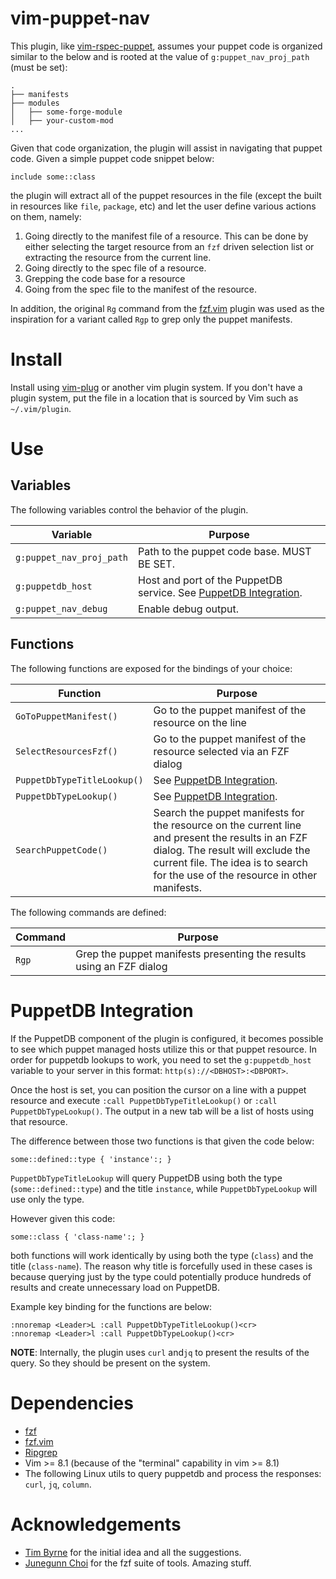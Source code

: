 # vim-puppet-nav

This plugin, like [vim-rspec-puppet](https://github.com/gerases/vim-rspec-puppet),
assumes your puppet code is organized similar to the below and is rooted at the value of
`g:puppet_nav_proj_path` (must be set):

```
.
├── manifests
├── modules
│   ├── some-forge-module
│   ├── your-custom-mod
...
```

Given that code organization, the plugin will assist in navigating that puppet code. Given a simple puppet code snippet below:

```
include some::class
```

the plugin will extract all of the puppet resources in the file (except the built in resources like `file`, `package`, etc) and let the user define various actions on them, namely:

1. Going directly to the manifest file of a resource. This can be done by either selecting the target resource from an `fzf` driven selection list or extracting the resource from the current line.
2. Going directly to the spec file of a resource.
3. Grepping the code base for a resource
4. Going from the spec file to the manifest of the resource.

In addition, the original `Rg` command from the [fzf.vim](https://github.com/junegunn/fzf.vim) plugin was used as the inspiration for a variant called `Rgp` to grep only the puppet manifests.

# Install
Install using [vim-plug](https://github.com/junegunn/vim-plug) or another vim plugin system. If you don't have a plugin system, put the file in a location that is sourced by Vim such as `~/.vim/plugin`.

# Use

## Variables

The following variables control the behavior of the plugin.

| Variable | Purpose |
| ------------- | ------------- |
| `g:puppet_nav_proj_path` | Path to the puppet code base. MUST BE SET.|
| `g:puppetdb_host` | Host and port of the PuppetDB service. See [PuppetDB Integration](#puppetdb-integration).|
| `g:puppet_nav_debug` | Enable debug output.|

## Functions
The following functions are exposed for the bindings of your choice:

| Function | Purpose |
| ------------- | ------------- |
| `GoToPuppetManifest()` | Go to the puppet manifest of the resource on the line |
| `SelectResourcesFzf()` | Go to the puppet manifest of the resource selected via an FZF dialog |
| `PuppetDbTypeTitleLookup()` | See [PuppetDB Integration](#puppetdb-integration).|
| `PuppetDbTypeLookup()` | See [PuppetDB Integration](#puppetdb-integration).|
| `SearchPuppetCode()` | Search the puppet manifests for the resource on the current line and present the results in an FZF dialog. The result will exclude the current file. The idea is to search for the use of the resource in other manifests.|

The following commands are defined:

| Command | Purpose |
| ------------- | ------------- |
| `Rgp` | Grep the puppet manifests presenting the results using an FZF dialog |

# PuppetDB Integration

If the PuppetDB component of the plugin is configured, it becomes possible to
see which puppet managed hosts utilize this or that puppet resource.  In order for
puppetdb lookups to work, you need to set the `g:puppetdb_host` variable to your
server in this format: `http(s)://<DBHOST>:<DBPORT>`.

Once the host is set, you can position the cursor on a line with a puppet
resource and execute `:call PuppetDbTypeTitleLookup()` or `:call
PuppetDbTypeLookup()`. The output in a new tab will be a list of hosts using
that resource.

The difference between those two functions is that given the code below:

```
some::defined::type { 'instance':; }
```

`PuppetDbTypeTitleLookup` will query PuppetDB using both the type (`some::defined::type`) and
the title `instance`, while `PuppetDbTypeLookup` will use only the type.

However given this code:

```
some::class { 'class-name':; }
```

both functions will work identically by using both the type (`class`) and the
title (`class-name`). The reason why title is forcefully used in these cases is
because querying just by the type could potentially produce hundreds of results
and create unnecessary load on PuppetDB.

Example key binding for the functions are below:

```
:nnoremap <Leader>L :call PuppetDbTypeTitleLookup()<cr>
:nnoremap <Leader>l :call PuppetDbTypeLookup()<cr>
```

**NOTE**: Internally, the plugin uses `curl` and`jq` to present the results of the
query. So they should be present on the system.

# Dependencies
* [fzf](https://github.com/junegunn/fzf)
* [fzf.vim](https://github.com/junegunn/fzf.vim)
* [Ripgrep](https://github.com/BurntSushi/ripgrep)
* Vim >= 8.1 (because of the "terminal" capability in vim >= 8.1)
* The following Linux utils to query puppetdb and process the responses: `curl`, `jq`, `column`.

# Acknowledgements
* [Tim Byrne](https://github.com/TheLocehiliosan) for the initial idea and all the suggestions.
* [Junegunn Choi](https://github.com/junegunn) for the fzf suite of tools. Amazing stuff.
